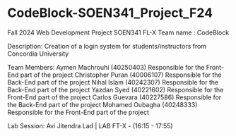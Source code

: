 # CodeBlock-SOEN341_Project_F24
Fall 2024 Web Development Project SOEN341 FL-X
Team name : CodeBlock

Description: Creation of a login system for students/instructors from Concordia University

Team Members:
Aymen Machrouhi (40250403)   Responsible for the Front-End part of the project
Christopher Puran (40006107) Responsible for the Back-End part of the project 
Nihal Islam (40242307)       Responsible for the Back-End part of the project
Yazdan Syed (40221602)       Responsible for the Front-End part of the project
Carlos Guevara (40227586)    Responsible for the Back-End part of the project
Mohamed Oubagha (40248333)   Responsible for the Front-End part of the project

Lab Session: Avi Jitendra Lad | LAB FT-X - (16:15 - 17:55)
